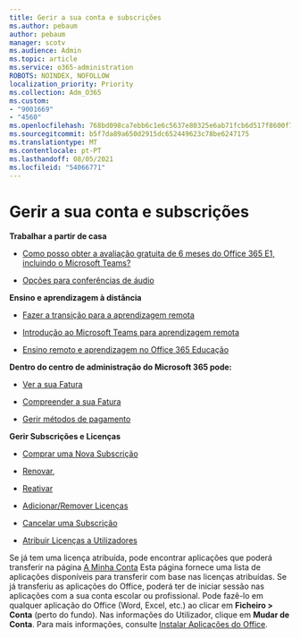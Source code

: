 ```yaml
---
title: Gerir a sua conta e subscrições
ms.author: pebaum
author: pebaum
manager: scotv
ms.audience: Admin
ms.topic: article
ms.service: o365-administration
ROBOTS: NOINDEX, NOFOLLOW
localization_priority: Priority
ms.collection: Adm_O365
ms.custom:
- "9001669"
- "4560"
ms.openlocfilehash: 768bd098ca7ebb6c1e6c5637e80325e6ab71fcb6d517f8600f7a42f00db478c8
ms.sourcegitcommit: b5f7da89a650d2915dc652449623c78be6247175
ms.translationtype: MT
ms.contentlocale: pt-PT
ms.lasthandoff: 08/05/2021
ms.locfileid: "54066771"
---
```

# <a name="manage-your-account-and-subscriptions"></a>Gerir a sua conta e subscrições

**Trabalhar a partir de casa**
- [Como posso obter a avaliação gratuita de 6 meses do Office 365 E1, incluindo o Microsoft Teams?](https://docs.microsoft.com/MicrosoftTeams/e1-trial-license)

- [Opções para conferências de áudio](https://docs.microsoft.com/alchemyinsights/options-for-audio-conferencing)

**Ensino e aprendizagem à distância**

- [Fazer a transição para a aprendizagem remota](https://www.microsoft.com/education/remote-learning)

- [Introdução ao Microsoft Teams para aprendizagem remota](https://docs.microsoft.com/MicrosoftTeams/remote-learning-edu)

- [Ensino remoto e aprendizagem no Office 365 Educação](https://docs.microsoft.com/MicrosoftTeams/remote-learning-edu)

**Dentro do centro de administração do Microsoft 365 pode:** 

- [Ver a sua Fatura](https://docs.microsoft.com/microsoft-365/commerce/billing-and-payments/view-your-bill-or-invoice) 

- [Compreender a sua Fatura](https://docs.microsoft.com/microsoft-365/commerce/billing-and-payments/understand-your-invoice)

- [Gerir métodos de pagamento](https://docs.microsoft.com/microsoft-365/commerce/billing-and-payments/manage-payment-methods)

**Gerir Subscrições e Licenças** 

- [Comprar uma Nova Subscrição](https://docs.microsoft.com/microsoft-365/commerce/subscriptions/upgrade-to-different-plan)

- [Renovar](https://docs.microsoft.com/microsoft-365/commerce/subscriptions/renew-your-subscription), 

- [Reativar](https://docs.microsoft.com/microsoft-365/commerce/subscriptions/reactivate-your-subscription)

- [Adicionar/Remover Licenças](https://docs.microsoft.com/microsoft-365/commerce/licenses/buy-licenses)

- [Cancelar uma Subscrição](https://docs.microsoft.com/microsoft-365/commerce/subscriptions/cancel-your-subscription)

- [Atribuir Licenças a Utilizadores](https://docs.microsoft.com/microsoft-365/admin/manage/assign-licenses-to-users)

Se já tem uma licença atribuída, pode encontrar aplicações que poderá transferir na página [A Minha Conta](https://portal.office.com/account/#installs) Esta página fornece uma lista de aplicações disponíveis para transferir com base nas licenças atribuídas. Se já transferiu as aplicações do Office, poderá ter de iniciar sessão nas aplicações com a sua conta escolar ou profissional. Pode fazê-lo em qualquer aplicação do Office (Word, Excel, etc.) ao clicar em **Ficheiro > Conta** (perto do fundo). Nas informações do Utilizador, clique em **Mudar de Conta**. Para mais informações, consulte [Instalar Aplicações do Office](https://docs.microsoft.com/microsoft-365/admin/setup/install-applications). 
